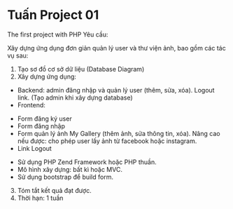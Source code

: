 # Tuấn Project 01
The first project with PHP
Yêu cầu:

Xây dựng ứng dụng đơn giản quản lý user và thư viện ảnh, bao gồm các tác vụ sau:

1. Tạo sơ đồ cơ sở dữ liệu (Database Diagram)
2. Xây dựng ứng dụng:
- Backend: admin đăng nhập và quản lý user (thêm, sửa, xóa). Logout link. (Tạo admin khi xây dựng database)
- Frontend:
+ Form đăng ký user
+ Form đăng nhập
+ Form quản lý ảnh My Gallery (thêm ảnh, sửa thông tin, xóa). Nâng cao nếu được: cho phép user lấy ảnh từ facebook hoặc instagram.
+ Link Logout

- Sử dụng PHP Zend Framework hoặc PHP thuần.
- Mô hình xây dựng: bất kì hoặc MVC.
- Sử dụng bootstrap để build form.

3. Tóm tắt kết quả đạt được.
4. Thời hạn: 1 tuần

